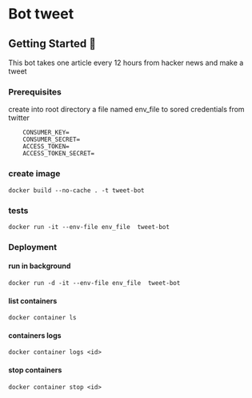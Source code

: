 # Bot tweet
## Getting Started 🚀
This bot takes one article every 12 hours from hacker news and make a tweet
### Prerequisites
create into root directory a file named env_file  to sored credentials from twitter
``` 
    CONSUMER_KEY=
    CONSUMER_SECRET=
    ACCESS_TOKEN=
    ACCESS_TOKEN_SECRET=
```
### create image
```
docker build --no-cache . -t tweet-bot
```
### tests
``` 
docker run -it --env-file env_file  tweet-bot
```
### Deployment
#### run in background
``` 
docker run -d -it --env-file env_file  tweet-bot
```
#### list containers
``` 
docker container ls
```
#### containers logs
``` 
docker container logs <id>
```

#### stop containers
``` 
docker container stop <id>
```